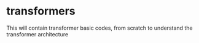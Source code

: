 # transformers
This will contain transformer basic codes, from scratch to understand the transformer architecture

